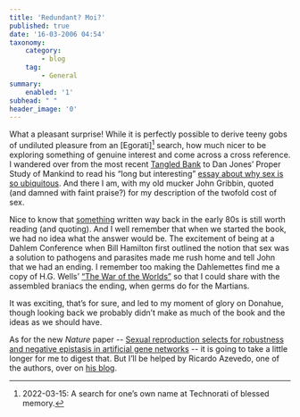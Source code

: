 ```yaml
---
title: 'Redundant? Moi?'
published: true
date: '16-03-2006 04:54'
taxonomy:
    category:
        - blog
    tag:
        - General
summary:
    enabled: '1'
subhead: " "
header_image: '0'
---
```


What a pleasant surprise! While it is perfectly possible to derive teeny gobs of undiluted pleasure from an [Egorati][^1] search, how much nicer to be exploring something of genuine interest and come across a cross reference. I wandered over from the most recent [Tangled Bank](https://web.archive.org/web/20060618162816/http://scienceblogs.com/grrlscientist/2006/03/tangled_bank_issue_49_1.php) to Dan Jones’ Proper Study of Mankind to read his “long but interesting” [essay about why sex is so ubiquitous](http://psom.blogspot.com/2006/03/why-sex-is-good-and-not-for-obvious.html). And there I am, with my old mucker John Gribbin, quoted (and damned with faint praise?) for my description of the twofold cost of sex.

Nice to know that [something](https://www.amazon.co.uk/exec/obidos/redirect?tag=ws%26link_code=xm2%26camp=2025%26creative=165953%26path=http://www.amazon.co.uk/gp/redirect.html%253fASIN=039474005X%2526tag=ws%2526lcode=xm2%2526cID=2025%2526ccmID=165953%2526location=/o/ASIN/039474005X%25253FSubscriptionId=02ZH6J1W0649DTNS6002) written way back in the early 80s is still worth reading (and quoting). And I well remember that when we started the book, we had no idea what the answer would be. The excitement of being at a Dahlem Conference when Bill Hamilton first outlined the notion that sex was a solution to pathogens and parasites made me rush home and tell John that we had an ending. I remember too making the Dahlemettes find me a copy of H.G. Wells’ [“The War of the Worlds”](https://www.amazon.co.uk/exec/obidos/redirect?tag=ws%26link_code=xm2%26camp=2025%26creative=165953%26path=http://www.amazon.co.uk/gp/redirect.html%253fASIN=0141024186%2526tag=ws%2526lcode=xm2%2526cID=2025%2526ccmID=165953%2526location=/o/ASIN/0141024186%25253FSubscriptionId=02ZH6J1W0649DTNS6002) so that I could share with the assembled braniacs the ending, when germs do for the Martians.

It was exciting, that’s for sure, and led to my moment of glory on Donahue, though looking back we probably didn’t make as much of the book and the ideas as we should have.

As for the new _Nature_ paper -- [Sexual reproduction selects for robustness and negative epistasis in artificial gene networks](https://www.nature.com/articles/nature04488) -- it is going to take a little longer for me to digest that. But I’ll be helped by Ricardo Azevedo, one of the authors, over on [his blog](http://newtonsbinomium.blogspot.com/2006/03/resistance-is-not-futile.html).

[^1]: 2022-03-15: A search for one’s own name at Technorati of blessed memory.
